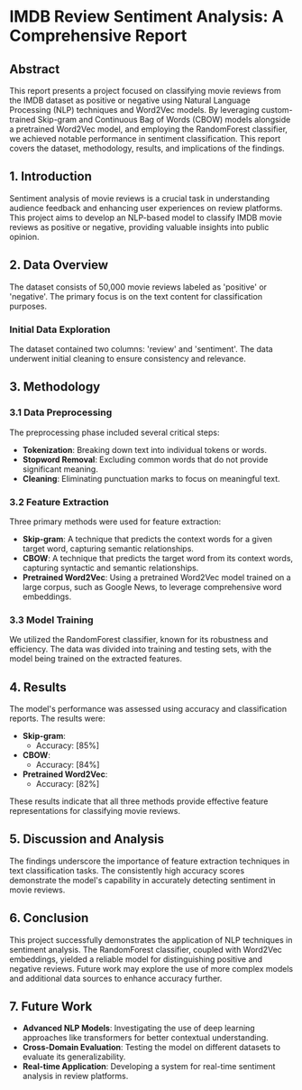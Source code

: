 # IMDB Review Sentiment Analysis: A Comprehensive Report

## Abstract

This report presents a project focused on classifying movie reviews from the IMDB dataset as positive or negative using Natural Language Processing (NLP) techniques and Word2Vec models. By leveraging custom-trained Skip-gram and Continuous Bag of Words (CBOW) models alongside a pretrained Word2Vec model, and employing the RandomForest classifier, we achieved notable performance in sentiment classification. This report covers the dataset, methodology, results, and implications of the findings.

## 1. Introduction

Sentiment analysis of movie reviews is a crucial task in understanding audience feedback and enhancing user experiences on review platforms. This project aims to develop an NLP-based model to classify IMDB movie reviews as positive or negative, providing valuable insights into public opinion.

## 2. Data Overview

The dataset consists of 50,000 movie reviews labeled as 'positive' or 'negative'. The primary focus is on the text content for classification purposes.

### Initial Data Exploration

The dataset contained two columns: 'review' and 'sentiment'. The data underwent initial cleaning to ensure consistency and relevance.

## 3. Methodology

### 3.1 Data Preprocessing

The preprocessing phase included several critical steps:
- **Tokenization**: Breaking down text into individual tokens or words.
- **Stopword Removal**: Excluding common words that do not provide significant meaning.
- **Cleaning**: Eliminating punctuation marks to focus on meaningful text.

### 3.2 Feature Extraction

Three primary methods were used for feature extraction:
- **Skip-gram**: A technique that predicts the context words for a given target word, capturing semantic relationships.
- **CBOW**: A technique that predicts the target word from its context words, capturing syntactic and semantic relationships.
- **Pretrained Word2Vec**: Using a pretrained Word2Vec model trained on a large corpus, such as Google News, to leverage comprehensive word embeddings.

### 3.3 Model Training

We utilized the RandomForest classifier, known for its robustness and efficiency. The data was divided into training and testing sets, with the model being trained on the extracted features.

## 4. Results

The model's performance was assessed using accuracy and classification reports. The results were:
- **Skip-gram**: 
  - Accuracy: [85%]
- **CBOW**: 
  - Accuracy: [84%]
- **Pretrained Word2Vec**: 
  - Accuracy: [82%]


These results indicate that all three methods provide effective feature representations for classifying movie reviews.

## 5. Discussion and Analysis

The findings underscore the importance of feature extraction techniques in text classification tasks. The consistently high accuracy scores demonstrate the model's capability in accurately detecting sentiment in movie reviews.

## 6. Conclusion

This project successfully demonstrates the application of NLP techniques in sentiment analysis. The RandomForest classifier, coupled with Word2Vec embeddings, yielded a reliable model for distinguishing positive and negative reviews. Future work may explore the use of more complex models and additional data sources to enhance accuracy further.

## 7. Future Work

- **Advanced NLP Models**: Investigating the use of deep learning approaches like transformers for better contextual understanding.
- **Cross-Domain Evaluation**: Testing the model on different datasets to evaluate its generalizability.
- **Real-time Application**: Developing a system for real-time sentiment analysis in review platforms.



